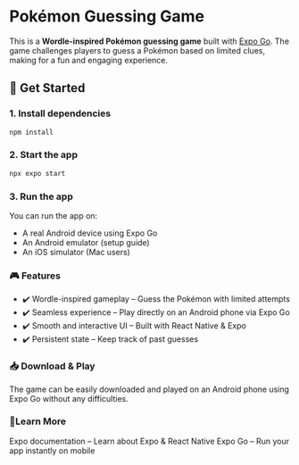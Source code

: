 # Pokémon Guessing Game  

This is a **Wordle-inspired Pokémon guessing game** built with [Expo Go](https://expo.dev/go). The game challenges players to guess a Pokémon based on limited clues, making for a fun and engaging experience.  

## 📲 Get Started  

### 1. Install dependencies  
```bash
npm install
```

### 2. Start the app
```bash
npx expo start
```

### 3. Run the app
You can run the app on:

- A real Android device using Expo Go
- An Android emulator (setup guide)
- An iOS simulator (Mac users)

### 🎮 Features
- ✔️ Wordle-inspired gameplay – Guess the Pokémon with limited attempts
- ✔️ Seamless experience – Play directly on an Android phone via Expo Go
- ✔️ Smooth and interactive UI – Built with React Native & Expo
- ✔️ Persistent state – Keep track of past guesses
  
### 📥 Download & Play
The game can be easily downloaded and played on an Android phone using Expo Go without any difficulties.

### 🚀Learn More
Expo documentation – Learn about Expo & React Native
Expo Go – Run your app instantly on mobile
